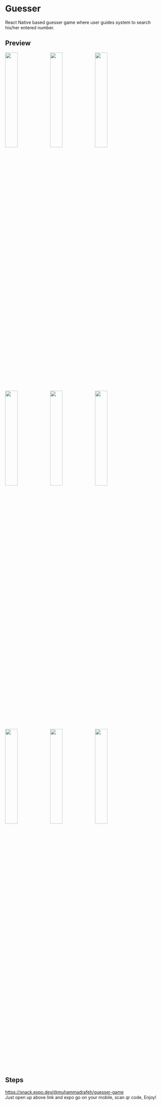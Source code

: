 # Guesser
React Native based guesser game where user guides system to search his/her entered number.

## Preview
<p float="left">
  <img src="https://i.imgur.com/B8lMYvP.jpg" width="28%"/>
  <img src="https://i.imgur.com/P5axHb5.jpg" width="28%"/>
  <img src="https://i.imgur.com/IVhBpGJ.jpg" width="28%"/>
  <img src="https://i.imgur.com/CO9DsF6.jpg" width="28%"/>
  <img src="https://i.imgur.com/qMpUZ12.jpg" width="28%"/>
  <img src="https://i.imgur.com/xhhC7JP.jpg" width="28%"/>
  <img src="https://i.imgur.com/fox0vRw.jpg" width="28%"/>
  <img src="https://i.imgur.com/WnYUYfp.jpg" width="28%"/>
  <img src="https://i.imgur.com/THlD0RV.jpg" width="28%"/>
</p>

## Steps
https://snack.expo.dev/@muhammadrafeh/guesser-game <br>
Just open up above link and expo go on your mobile, scan qr code, Enjoy!
